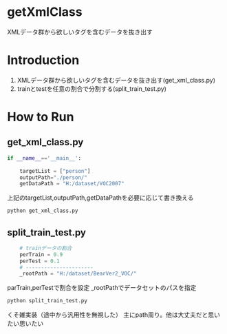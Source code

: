 # getXmlClass
XMLデータ群から欲しいタグを含むデータを抜き出す

# Introduction
1. XMLデータ群から欲しいタグを含むデータを抜き出す(get_xml_class.py)
2. trainとtestを任意の割合で分割する(split_train_test.py)

# How to Run
## get_xml_class.py
```python
if __name__=='__main__':
    
    targetList = ["person"]
    outputPath="./person/"
    getDataPath = "H:/dataset/VOC2007"
```
上記のtargetList,outputPath,getDataPathを必要に応じて書き換える
```bash
python get_xml_class.py
```

## split_train_test.py
```python
    # trainデータの割合
    perTrain = 0.9
    perTest = 0.1
    # ----------------------
    _rootPath = "H:/dataset/BearVer2_VOC/"
``` 
parTrain,perTestで割合を設定
_rootPathでデータセットのパスを指定

```bash
python split_train_test.py
```
くそ雑実装（途中から汎用性を無視した）
主にpath周り。他は大丈夫だと思いたい思いたい
